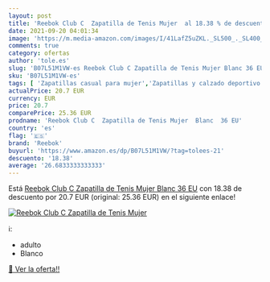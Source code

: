 ```yaml
---
layout: post
title: 'Reebok Club C  Zapatilla de Tenis Mujer  al 18.38 % de descuento'
date: 2021-09-20 04:01:34
image: 'https://m.media-amazon.com/images/I/41LafZ5uZKL._SL500_._SL400_.jpg'
comments: true
category: ofertas
author: 'tole.es'
slug: 'B07L51M1VW-es Reebok Club C Zapatilla de Tenis Mujer Blanc 36 EU'
sku: 'B07L51M1VW-es'
tags: [ 'Zapatillas casual para mujer','Zapatillas y calzado deportivo para mujer','Zapatos','Zapatos para mujer','Zapatos y complementos','reebok','zapatilla', ]
actualPrice: 20.7 EUR
currency: EUR
price: 20.7
comparePrice: 25.36 EUR
prodname: 'Reebok Club C  Zapatilla de Tenis Mujer  Blanc  36 EU'
country: 'es'
flag: '🇪🇸'
brand: 'Reebok'
buyurl: 'https://www.amazon.es/dp/B07L51M1VW/?tag=tolees-21'
descuento: '18.38'
average: '26.6833333333333'
---
```


Está [Reebok Club C  Zapatilla de Tenis Mujer  Blanc  36 EU](https://www.amazon.es/dp/B07L51M1VW/?tag=tolees-21) con 18.38 de descuento por 20.7 EUR (original: 25.36 EUR) en el siguiente enlace!

[![Reebok Club C  Zapatilla de Tenis Mujer ](https://m.media-amazon.com/images/I/41LafZ5uZKL._SL500_._SL400_.jpg)](https://www.amazon.es/dp/B07L51M1VW/?tag=tolees-21)

ℹ️:

- adulto
- Blanco

[🛒 Ver la oferta!!](https://www.amazon.es/dp/B07L51M1VW/?tag=tolees-21)
